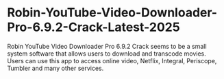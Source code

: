# Robin-YouTube-Video-Downloader-Pro-6.9.2-Crack-Latest-2025
Robin YouTube Video Downloader Pro 6.9.2 Crack seems to be a small system software that allows users to download and transcode movies. Users can use this app to access online video, Netflix, Integral, Periscope, Tumbler and many other services.
